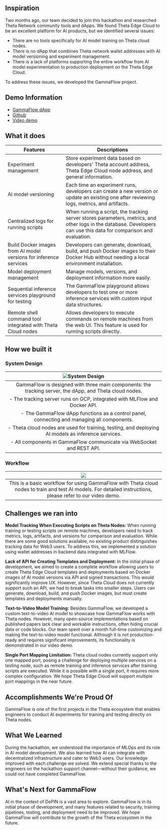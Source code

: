 ## Inspiration
Two months ago, our team decided to join this hackathon and researched Theta Network community tools and dApps. We found Theta Edge Cloud to be an excellent platform for AI products, but we identified several issues:

- There are no tools specifically for AI model training on Theta cloud nodes.
- There is no dApp that combines Theta network wallet addresses with AI model versioning and experiment management.
- There is a lack of platforms supporting the entire workflow from AI model experimentation to production deployment on the Theta Edge Cloud.

To address these issues, we developed the GammaFlow project.

## Demo Information
- [GammaFlow dApp](https://gammaflow.a2n.finance)
- [Github](https://github.com/a2nfinance/gammaflow)
- [Video demo]()

## What it does


| Features | Descriptions |
| -------- | ------- |
| Experiment management | Store experiment data based on developers' Theta account address, Theta Edge Cloud node address, and general information. |
| AI model versioning | Each time an experiment runs, developers can create a new version or update an existing one after reviewing logs, metrics, and artifacts. |
| Centralized logs for running scripts | When running a script, the tracking server stores parameters, metrics, and other logs in the database. Developers can use this data for comparison and evaluation. |
| Build Docker images from AI model versions for inference services | Developers can generate, download, build, and push Docker images to their Docker Hub without needing a local environment installation. |
| Model deployment management | Manage models, versions, and deployment information more easily. |
| Sequential inference services playground for testing | The GammaFlow playground allows developers to test one or more inference services with custom input data structures. |
| Remote shell command tool integrated with Theta Cloud nodes | Allows developers to execute commands on remote machines from the web UI. This feature is used for running scripts directly. |



## How we built it
### System Design

| ![System Design](https://gammaflow.a2n.finance/docs/SystemDesign.jpg) | 
|:--:| 
|GammaFlow is designed with three main components: the tracking server, the dApp, and Theta cloud nodes.|
|- The tracking server runs on GCP, integrated with MLFlow and Docker API.|
|- The GammaFlow dApp functions as a control panel, connecting and managing all components.|
|- Theta cloud nodes are used for training, testing, and deploying AI models as inference services.|
|- All components in GammaFlow communicate via WebSocket and REST API.|

### Workflow

| ![](https://gammaflow.a2n.finance/docs/workflow.jpg)  |
|:--:|
|This is a basic workflow for using GammaFlow with Theta cloud nodes to train and test AI models. For detailed instructions, please refer to our video demo.|

## Challenges we ran into

**Model Tracking When Executing Scripts on Theta Nodes:** When running training or testing scripts on remote machines, developers need to track metrics, logs, artifacts, and versions for comparison and evaluation. While there are some good solutions available, no existing product distinguishes tracking data for Web3 users. To address this, we implemented a solution using wallet addresses in backend data integrated with MLFlow.

**Lack of API for Creating Templates and Deployment:** In the initial phase of development, we aimed to create a complete workflow allowing users to create Theta Edge Cloud templates and deployments based on Docker images of AI model versions via API and signed transactions. This would significantly improve UX. However, since Theta Cloud does not currently support such an API, we had to break tasks into smaller steps. Users can generate, download, build, and push Docker images, but must create templates and deployments manually.

**Text-to-Video Model Training:** Besides GammaFlow, we developed a custom text-to-video AI model to showcase how GammaFlow works with Theta nodes. However, many open-source implementations based on published papers lack clear and workable instructions, often hiding crucial data or code blocks. Our team spent over a month full-time customizing and making the text-to-video model functional. Although it is not production-ready and requires significant improvements, its functionality is demonstrated in our video demo.

**Single Port Mapping Limitation:** Theta cloud nodes currently support only one mapped port, posing a challenge for deploying multiple services on a testing node, such as remote training and inference services after training scripts are executed. While it is possible with a single port, it requires more complex configuration. We hope Theta Edge Cloud will support multiple port mappings in the near future.

## Accomplishments We're Proud Of

GammaFlow is one of the first projects in the Theta ecosystem that enables engineers to conduct AI experiments for training and testing directly on Theta nodes.

## What We Learned

During the hackathon, we understood the importance of MLOps and its role in AI model development. We also learned how AI can integrate with decentralized infrastructure and cater to Web3 users. Our knowledge improved with each challenge we solved. We extend special thanks to the engineers on the hackathon support channel—without their guidance, we could not have completed GammaFlow.

## What's Next for GammaFlow

AI in the context of DePIN is a vast area to explore. GammaFlow is in its initial phase of development, and many features related to security, training pipelines, testing, and deployment need to be improved. We hope GammaFlow will contribute to the growth of the Theta ecosystem in the future.

